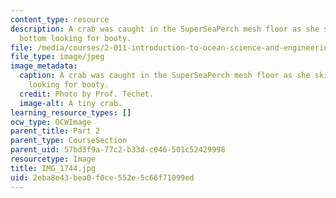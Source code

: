 ```yaml
---
content_type: resource
description: A crab was caught in the SuperSeaPerch mesh floor as she skimmed the
  bottom looking for booty.
file: /media/courses/2-011-introduction-to-ocean-science-and-engineering-spring-2006/2eba8e43bea0f0ce552e5c66f71099ed_IMG_1744.jpg
file_type: image/jpeg
image_metadata:
  caption: A crab was caught in the SuperSeaPerch mesh floor as she skimmed the bottom
    looking for booty.
  credit: Photo by Prof. Techet.
  image-alt: A tiny crab.
learning_resource_types: []
ocw_type: OCWImage
parent_title: Part 2
parent_type: CourseSection
parent_uid: 57bd3f9a-77c2-b33d-c046-501c52429998
resourcetype: Image
title: IMG_1744.jpg
uid: 2eba8e43-bea0-f0ce-552e-5c66f71099ed
---
```

